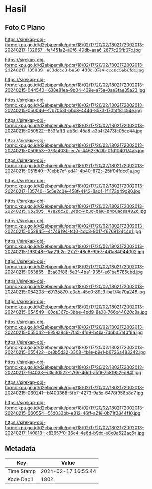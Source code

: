 # Hasil

## Foto C Plano

https://sirekap-obj-formc.kpu.go.id/d2eb/pemilu/pdpr/18/02/17/20/02/1802172002013-20240217-132657--fe4451a2-a0f6-49db-aaa6-2677c26fb67c.jpg

https://sirekap-obj-formc.kpu.go.id/d2eb/pemilu/pdpr/18/02/17/20/02/1802172002013-20240217-135039--a03dccc3-ba50-483c-87a4-cccbc3ab6fdc.jpg

https://sirekap-obj-formc.kpu.go.id/d2eb/pemilu/pdpr/18/02/17/20/02/1802172002013-20240215-044540--638e81ea-9b04-439e-a75a-0ae3fae35a23.jpg

https://sirekap-obj-formc.kpu.go.id/d2eb/pemilu/pdpr/18/02/17/20/02/1802172002013-20240215-050046--f7b7053f-bbc8-444d-8583-170bff81c54e.jpg

https://sirekap-obj-formc.kpu.go.id/d2eb/pemilu/pdpr/18/02/17/20/02/1802172002013-20240215-050522--883faff3-ab3d-45a8-a3b4-2473fc05ee44.jpg

https://sirekap-obj-formc.kpu.go.id/d2eb/pemilu/pdpr/18/02/17/20/02/1802172002013-20240215-050953--373a403b-ec7c-4462-9d0b-01d1040174a5.jpg

https://sirekap-obj-formc.kpu.go.id/d2eb/pemilu/pdpr/18/02/17/20/02/1802172002013-20240215-051540--70ebb7cf-ed41-4b40-872b-25ff04fdcd1a.jpg

https://sirekap-obj-formc.kpu.go.id/d2eb/pemilu/pdpr/18/02/17/20/02/1802172002013-20240217-135740--5d5e2c0e-458f-4142-8ac4-1f1173b49d90.jpg

https://sirekap-obj-formc.kpu.go.id/d2eb/pemilu/pdpr/18/02/17/20/02/1802172002013-20240215-052505--42e26c26-9edc-4c3d-ba18-b4b0acea4926.jpg

https://sirekap-obj-formc.kpu.go.id/d2eb/pemilu/pdpr/18/02/17/20/02/1802172002013-20240215-052845--4c749194-fcf0-4dc3-9017-f6769124c4d1.jpg

https://sirekap-obj-formc.kpu.go.id/d2eb/pemilu/pdpr/18/02/17/20/02/1802172002013-20240215-193048--1aa21b2c-27a2-48e8-99e8-441a84044002.jpg

https://sirekap-obj-formc.kpu.go.id/d2eb/pemilu/pdpr/18/02/17/20/02/1802172002013-20240215-053855--8ba83f86-5e3f-4be1-9357-e61be5785cbd.jpg

https://sirekap-obj-formc.kpu.go.id/d2eb/pemilu/pdpr/18/02/17/20/02/1802172002013-20240215-054208--69135870-e0ab-45e0-89c9-baf74a70a246.jpg

https://sirekap-obj-formc.kpu.go.id/d2eb/pemilu/pdpr/18/02/17/20/02/1802172002013-20240215-054549--80ce367c-3bbe-4bd9-8e08-766c44020c8a.jpg

https://sirekap-obj-formc.kpu.go.id/d2eb/pemilu/pdpr/18/02/17/20/02/1802172002013-20240215-055042--9958a9c9-7fa5-4fd9-b4ba-7dbbd5140f9a.jpg

https://sirekap-obj-formc.kpu.go.id/d2eb/pemilu/pdpr/18/02/17/20/02/1802172002013-20240215-055422--ce8b5d22-3308-4b1e-b9e1-b6726a483242.jpg

https://sirekap-obj-formc.kpu.go.id/d2eb/pemilu/pdpr/18/02/17/20/02/1802172002013-20240217-164033--d0c3d522-1766-46c1-a5f9-758f952ed84f.jpg

https://sirekap-obj-formc.kpu.go.id/d2eb/pemilu/pdpr/18/02/17/20/02/1802172002013-20240215-060241--b1400368-5fb7-4273-9a5e-6478f956b8d7.jpg

https://sirekap-obj-formc.kpu.go.id/d2eb/pemilu/pdpr/18/02/17/20/02/1802172002013-20240215-060554--55d033bb-e812-46ff-a216-0b71f0844f10.jpg

https://sirekap-obj-formc.kpu.go.id/d2eb/pemilu/pdpr/18/02/17/20/02/1802172002013-20240217-140818--c83657f0-36e4-4e6d-b9dd-e8e0a522ac6a.jpg


## Metadata

| Key        | Value               |
| ---------- | ------------------- |
| Time Stamp | 2024-02-17 16:55:44 |
| Kode Dapil | 1802                |



